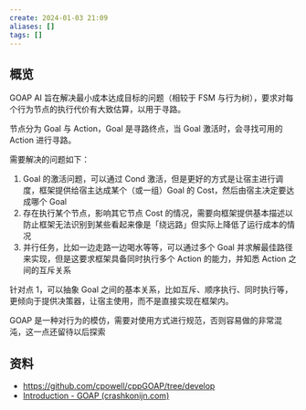 ```yaml
---
create: 2024-01-03 21:09
aliases: []
tags: []
---
```

## 概览
GOAP AI 旨在解决最小成本达成目标的问题（相较于 FSM 与行为树），要求对每个行为节点的执行代价有大致估算，以用于寻路。

节点分为 Goal 与 Action，Goal 是寻路终点，当 Goal 激活时，会寻找可用的 Action 进行寻路。

需要解决的问题如下：
1.  Goal 的激活问题，可以通过 Cond 激活，但是更好的方式是让宿主进行调度，框架提供给宿主达成某个（或一组）Goal 的 Cost，然后由宿主决定要达成哪个 Goal
2. 存在执行某个节点，影响其它节点 Cost 的情况，需要向框架提供基本描述以防止框架无法识别到某些看起来像是「绕远路」但实际上降低了运行成本的情况
3. 并行任务，比如一边走路一边喝水等等，可以通过多个 Goal 并求解最佳路径来实现，但是这要求框架具备同时执行多个 Action 的能力，并知悉 Action 之间的互斥关系

针对点 1，可以抽象 Goal 之间的基本关系，比如互斥、顺序执行、同时执行等，更倾向于提供决策器，让宿主使用，而不是直接实现在框架内。

GOAP 是一种对行为的模仿，需要对使用方式进行规范，否则容易做的非常混沌，这一点还留待以后探索


## 资料
- https://github.com/cpowell/cppGOAP/tree/develop
- [Introduction - GOAP (crashkonijn.com)](https://goap.crashkonijn.com/)